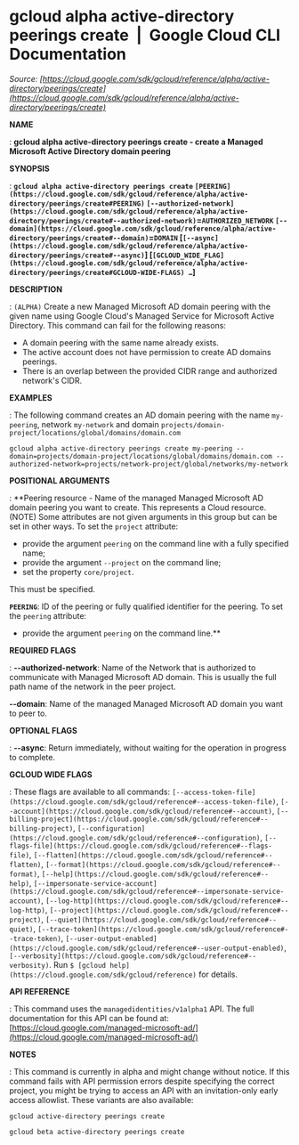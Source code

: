 # gcloud alpha active-directory peerings create  |  Google Cloud CLI Documentation

*Source: [https://cloud.google.com/sdk/gcloud/reference/alpha/active-directory/peerings/create](https://cloud.google.com/sdk/gcloud/reference/alpha/active-directory/peerings/create)*

**NAME**

: **gcloud alpha active-directory peerings create - create a Managed Microsoft Active Directory domain peering**

**SYNOPSIS**

: **`gcloud alpha active-directory peerings create` `[PEERING](https://cloud.google.com/sdk/gcloud/reference/alpha/active-directory/peerings/create#PEERING)` `[--authorized-network](https://cloud.google.com/sdk/gcloud/reference/alpha/active-directory/peerings/create#--authorized-network)`=`AUTHORIZED_NETWORK` `[--domain](https://cloud.google.com/sdk/gcloud/reference/alpha/active-directory/peerings/create#--domain)`=`DOMAIN` [`[--async](https://cloud.google.com/sdk/gcloud/reference/alpha/active-directory/peerings/create#--async)`] [`[GCLOUD_WIDE_FLAG](https://cloud.google.com/sdk/gcloud/reference/alpha/active-directory/peerings/create#GCLOUD-WIDE-FLAGS) …`]**

**DESCRIPTION**

: `(ALPHA)` Create a new Managed Microsoft AD domain peering with the
given name using Google Cloud's Managed Service for Microsoft Active Directory.
This command can fail for the following reasons:

- A domain peering with the same name already exists.
- The active account does not have permission to create AD domains peerings.
- There is an overlap between the provided CIDR range and authorized network's
CIDR.

**EXAMPLES**

: The following command creates an AD domain peering with the name
``my-peering``, network
``my-network`` and domain
``projects/domain-project/locations/global/domains/domain.com``

```
gcloud alpha active-directory peerings create my-peering --domain=projects/domain-project/locations/global/domains/domain.com --authorized-network=projects/network-project/global/networks/my-network
```

**POSITIONAL ARGUMENTS**

: **Peering resource - Name of the managed Managed Microsoft AD domain peering you
want to create. This represents a Cloud resource. (NOTE) Some attributes are not
given arguments in this group but can be set in other ways.
To set the `project` attribute:

- provide the argument `peering` on the command line with a fully
specified name;
- provide the argument `--project` on the command line;
- set the property `core/project`.

This must be specified.

**`PEERING`**:
ID of the peering or fully qualified identifier for the peering.
To set the `peering` attribute:

- provide the argument `peering` on the command line.**

**REQUIRED FLAGS**

: **--authorized-network**:
Name of the Network that is authorized to communicate with Managed Microsoft AD
domain. This is usually the full path name of the network in the peer project.

**--domain**:
Name of the managed Managed Microsoft AD domain you want to peer to.

**OPTIONAL FLAGS**

: **--async**:
Return immediately, without waiting for the operation in progress to complete.

**GCLOUD WIDE FLAGS**

: These flags are available to all commands: `[--access-token-file](https://cloud.google.com/sdk/gcloud/reference#--access-token-file)`,
`[--account](https://cloud.google.com/sdk/gcloud/reference#--account)`, `[--billing-project](https://cloud.google.com/sdk/gcloud/reference#--billing-project)`,
`[--configuration](https://cloud.google.com/sdk/gcloud/reference#--configuration)`,
`[--flags-file](https://cloud.google.com/sdk/gcloud/reference#--flags-file)`,
`[--flatten](https://cloud.google.com/sdk/gcloud/reference#--flatten)`, `[--format](https://cloud.google.com/sdk/gcloud/reference#--format)`, `[--help](https://cloud.google.com/sdk/gcloud/reference#--help)`, `[--impersonate-service-account](https://cloud.google.com/sdk/gcloud/reference#--impersonate-service-account)`,
`[--log-http](https://cloud.google.com/sdk/gcloud/reference#--log-http)`,
`[--project](https://cloud.google.com/sdk/gcloud/reference#--project)`, `[--quiet](https://cloud.google.com/sdk/gcloud/reference#--quiet)`, `[--trace-token](https://cloud.google.com/sdk/gcloud/reference#--trace-token)`, `[--user-output-enabled](https://cloud.google.com/sdk/gcloud/reference#--user-output-enabled)`,
`[--verbosity](https://cloud.google.com/sdk/gcloud/reference#--verbosity)`.
Run `$ [gcloud help](https://cloud.google.com/sdk/gcloud/reference)` for details.

**API REFERENCE**

: This command uses the `managedidentities/v1alpha1` API. The full
documentation for this API can be found at: [https://cloud.google.com/managed-microsoft-ad/](https://cloud.google.com/managed-microsoft-ad/)

**NOTES**

: This command is currently in alpha and might change without notice. If this
command fails with API permission errors despite specifying the correct project,
you might be trying to access an API with an invitation-only early access
allowlist. These variants are also available:

```
gcloud active-directory peerings create
```

```
gcloud beta active-directory peerings create
```
